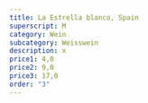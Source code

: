 ```yaml
---
title: La Estrella blanco, Spain
superscript: M
category: Wein
subcategory: Weisswein
description: x
price1: 4,0
price2: 9,0
price3: 17,0
order: "3"
---
```

